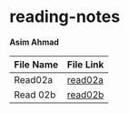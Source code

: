 # reading-notes
**Asim Ahmad** 

| File Name | File Link |
|  ------ |  --------|
| Read02a   |[read02a](https://asim401.github.io/reading-notes1/Read02a) |
| Read 02b | [read02b](https://asim401.github.io/reading-notes1/read02b)
